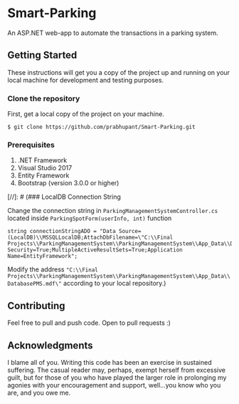 # Smart-Parking

An ASP.NET web-app to automate the transactions in a parking system.

## Getting Started

These instructions will get you a copy of the project up and running on your local machine for development and testing purposes.

### Clone the repository

First, get a local copy of the project on your machine.

```
$ git clone https://github.com/prabhupant/Smart-Parking.git
```

### Prerequisites 

1. .NET Framework
2. Visual Studio 2017
3. Entity Framework
4. Bootstrap (version 3.0.0 or higher)

[//]: # (### LocalDB Connection String

Change the connection string in ```ParkingManagementSystemController.cs``` located inside ```ParkingSpotForm(userInfo, int)``` function

```
string connectionStringADO = "Data Source=(LocalDB)\\MSSQLLocalDB;AttachDbFilename=\"C:\\Final Projects\\ParkingManagementSystem\\ParkingManagementSystem\\App_Data\\DatabasePMS.mdf\";Integrated Security=True;MultipleActiveResultSets=True;Application Name=EntityFramework";
```

Modify the address ```"C:\\Final Projects\\ParkingManagementSystem\\ParkingManagementSystem\\App_Data\\DatabasePMS.mdf\"``` according to your local repository.)

## Contributing

Feel free to pull and push code. Open to pull requests :)

## Acknowledgments

I blame all of you. Writing this code has been an exercise in sustained suffering. The casual reader may, perhaps, exempt herself from excessive guilt, but for those of you who have played the larger role in prolonging my agonies with your encouragement and support, well…you know who you are, and you owe me.
